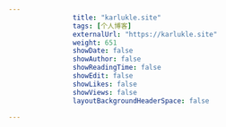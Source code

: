 ---
                title: "karlukle.site"
                tags: [个人博客]
                externalUrl: "https://karlukle.site"
                weight: 651
                showDate: false
                showAuthor: false
                showReadingTime: false
                showEdit: false
                showLikes: false
                showViews: false
                layoutBackgroundHeaderSpace: false
                ---

